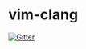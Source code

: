 # vim-clang

[![Gitter](https://badges.gitter.im/Join%20Chat.svg)](https://gitter.im/justmao945/vim-clang?utm_source=badge&utm_medium=badge&utm_campaign=pr-badge&utm_content=badge)
